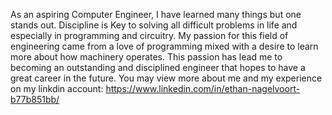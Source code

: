As an aspiring Computer Engineer, I have learned many things but one stands out. Discipline is Key to solving all difficult problems in life and especially in programming and 
circuitry. My passion for this field of engineering came from a love of programming mixed with a desire to learn more about how machinery operates. This passion has lead me to 
becoming an outstanding and disciplined engineer that hopes to have a great career in the future. You may view more about me and my experience on my linkdin account: 
https://www.linkedin.com/in/ethan-nagelvoort-b77b851bb/

